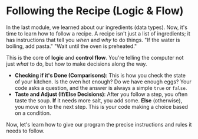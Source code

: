 # Following the Recipe (Logic & Flow)

In the last module, we learned about our ingredients (data types). Now, it's time to learn how to follow a recipe. A recipe isn't just a list of ingredients; it has instructions that tell you *when* and *why* to do things. "If the water is boiling, add pasta." "Wait until the oven is preheated."

This is the core of **logic** and **control flow**. You're telling the computer not just *what* to do, but how to make decisions along the way.

* **Checking if it's Done (Comparisons)**: This is how you check the state of your kitchen. Is the oven hot enough? Do we have enough eggs? Your code asks a question, and the answer is always a simple `true` or `false`.
* **Taste and Adjust (If/Else Decisions)**: After you follow a step, you often taste the soup. **If** it needs more salt, you add some. **Else** (otherwise), you move on to the next step. This is your code making a choice based on a condition.

Now, let's learn how to give our program the precise instructions and rules it needs to follow.
